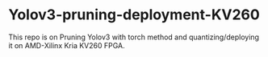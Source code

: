 # Yolov3-pruning-deployment-KV260
This repo is on Pruning Yolov3 with torch method and quantizing/deploying it on AMD-Xilinx Kria KV260 FPGA.
